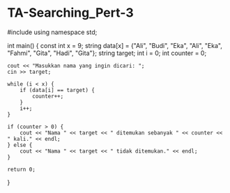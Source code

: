 # TA-Searching_Pert-3
#include <iostream>
using namespace std;

int main() {
    const int x = 9; 
    string data[x] = {"Ali", "Budi", "Eka", "Ali", "Eka", "Fahmi", "Gita", "Hadi", "Gita"};
    string target;
    int i = 0;
    int counter = 0;

    cout << "Masukkan nama yang ingin dicari: ";
    cin >> target;

    while (i < x) {
        if (data[i] == target) {
            counter++;
        }
        i++;
    }

    if (counter > 0) {
        cout << "Nama " << target << " ditemukan sebanyak " << counter << " kali." << endl;
    } else {
        cout << "Nama " << target << " tidak ditemukan." << endl;
    }

    return 0;
}
